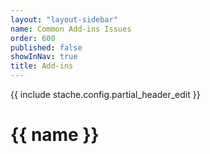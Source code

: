 ```yaml
---
layout: "layout-sidebar"
name: Common Add-ins Issues
order: 600
published: false
showInNav: true
title: Add-ins
---
```

{{ include stache.config.partial_header_edit }}

# {{ name }}